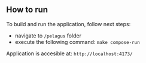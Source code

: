 ## How to run

To build and run the application, follow next steps:

+ navigate to ```/pelagus``` folder 
+ execute the following command: ```make compose-run```


Application is accesible at: ```http://localhost:4173/```